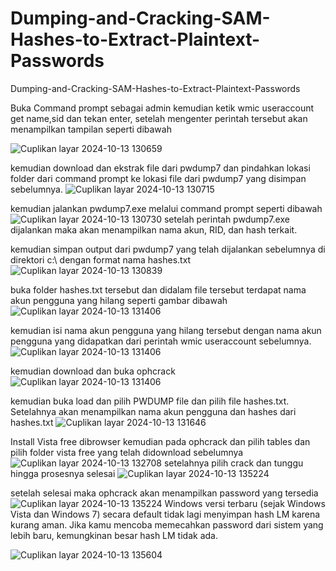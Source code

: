 # Dumping-and-Cracking-SAM-Hashes-to-Extract-Plaintext-Passwords
Dumping-and-Cracking-SAM-Hashes-to-Extract-Plaintext-Passwords

Buka Command prompt sebagai admin kemudian ketik wmic useraccount get name,sid dan tekan enter, setelah mengenter perintah tersebut akan menampilkan tampilan seperti dibawah

![Cuplikan layar 2024-10-13 130659](https://github.com/user-attachments/assets/d00edc94-b415-4b95-9b7b-e88cc57b0824)

kemudian download dan ekstrak file dari pwdump7 dan pindahkan lokasi folder dari command prompt ke lokasi file dari pwdump7 yang disimpan sebelumnya.
![Cuplikan layar 2024-10-13 130715](https://github.com/user-attachments/assets/9fe8d27d-cb44-4fe7-b888-317f97486c44)

kemudian jalankan pwdump7.exe melalui command prompt seperti dibawah
![Cuplikan layar 2024-10-13 130730](https://github.com/user-attachments/assets/c0046450-f285-40aa-8ff0-9e769daff7a6)
setelah perintah pwdump7.exe dijalankan maka akan menampilkan nama akun, RID, dan hash terkait.

kemudian simpan output dari pwdump7 yang telah dijalankan sebelumnya di direktori c:\ dengan format nama hashes.txt
![Cuplikan layar 2024-10-13 130839](https://github.com/user-attachments/assets/99bdc699-1610-47e9-a3aa-fbedef368329)

buka folder hashes.txt tersebut dan didalam file tersebut terdapat nama akun pengguna yang hilang seperti gambar dibawah
![Cuplikan layar 2024-10-13 131406](https://github.com/user-attachments/assets/9ba88037-92b2-4b30-a82a-bf49e047ca5e)

kemudian isi nama akun pengguna yang hilang tersebut dengan nama akun pengguna yang didapatkan dari perintah wmic useraccount sebelumnya.
![Cuplikan layar 2024-10-13 131406](https://github.com/user-attachments/assets/368ab99a-5de1-4c58-8e3a-3b590ac87ca6)

kemudian download dan buka ophcrack
![Cuplikan layar 2024-10-13 131406](https://github.com/user-attachments/assets/a2f54744-b31d-4c0a-9198-410cb265b5c3)

kemudian buka load dan pilih PWDUMP file dan pilih file hashes.txt. Setelahnya akan menampilkan nama akun pengguna dan hashes dari hashes.txt
![Cuplikan layar 2024-10-13 131646](https://github.com/user-attachments/assets/7c6d418d-d1f8-478e-8885-2f1859f2b073)

Install Vista free dibrowser kemudian pada ophcrack dan pilih tables dan pilih folder vista free yang telah didownload sebelumnya
![Cuplikan layar 2024-10-13 132708](https://github.com/user-attachments/assets/378d52ac-7478-4df0-8295-4f13293edcbe)
setelahnya pilih crack dan tunggu hingga prosesnya selesai
![Cuplikan layar 2024-10-13 135224](https://github.com/user-attachments/assets/5abb0c92-f692-4bfe-b953-b37827d358be)

setelah selesai maka ophcrack akan menampilkan password yang tersedia
![Cuplikan layar 2024-10-13 135224](https://github.com/user-attachments/assets/a5a27971-bae5-4b5a-bc95-a2021b7c2db0)
Windows versi terbaru (sejak Windows Vista dan Windows 7) secara default tidak lagi menyimpan hash LM karena kurang aman. Jika kamu mencoba memecahkan password dari sistem yang lebih baru, kemungkinan besar hash LM tidak ada.

![Cuplikan layar 2024-10-13 135604](https://github.com/user-attachments/assets/850b7a31-ede0-4509-ae41-68e9acead128)


